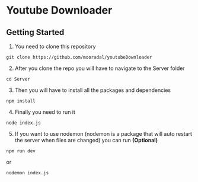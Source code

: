 # Youtube Downloader

## Getting Started

1. You need to clone this repository
```
git clone https://github.com/mooradal/youtubeDownloader
```

2. After you clone the repo you will have to navigate to the Server folder
```
cd Server
```

3. Then you will have to install all the packages and dependencies
```
npm install 
```

4. Finally you need to run it
```
node index.js
```

5. If you want to use nodemon (nodemon is a package that will auto restart the server when files are changed) you can run **(Optional)**

```
npm run dev
```
or
```
nodemon index.js
```
